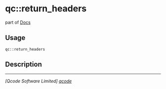qc::return_headers
==================

part of [Docs](.)

Usage
-----
`qc::return_headers `

Description
-----------


----------------------------------
*[Qcode Software Limited] [qcode]*

[qcode]: www.qcode.co.uk "Qcode Software"